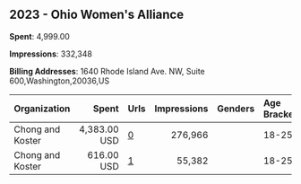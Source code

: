 ## 2023 - Ohio Women's Alliance 
**Spent**: 4,999.00

**Impressions**: 332,348

**Billing Addresses**: 1640 Rhode Island Ave. NW, Suite 600,Washington,20036,US

|Organization|Spent|Urls|Impressions|Genders|Age Brackets|Country Codes|
|:---|---:|:---|---:|:---|:---|:---|
|Chong and Koster|4,383.00 USD|[0](https://www.snap.com/political-ads/asset/36383d7e06c94a066991a3f2db4fbad0dbc9178145db07167b9f5702f520eb40?mediaType=png)|276,966||18-25|united states|
|Chong and Koster|616.00 USD|[1](https://www.snap.com/political-ads/asset/652ac621413889e8fd8977d9f12b6b9581d9dfa5f1e7553569e4ab923e271bf4?mediaType=png)|55,382||18-25|united states|
